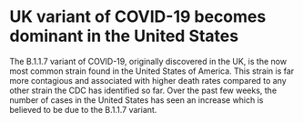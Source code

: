 # UK variant of COVID-19 becomes dominant in the United States
The B.1.1.7 variant of COVID-19, originally discovered in the UK, is the now most common strain found in the United States of America. This strain is far more contagious and associated with higher death rates compared to any other strain the CDC has identified so far. Over the past few weeks, the number of cases in the United States has seen an increase which is believed to be due to the B.1.1.7 variant. 
